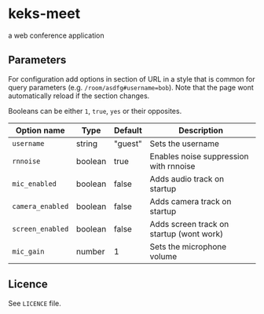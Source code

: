 # keks-meet

a web conference application

## Parameters

For configuration add options in section of URL in a style that is common for query parameters (e.g. `/room/asdfg#username=bob`).
Note that the page wont automatically reload if the section changes.

Booleans can be either `1`, `true`, `yes` or their opposites.

| Option name      | Type    | Default | Description                              |
| ---------------- | ------- | ------- | ---------------------------------------- |
| `username`       | string  | "guest" | Sets the username                        |
| `rnnoise`        | boolean | true    | Enables noise suppression with rnnoise   |
| `mic_enabled`    | boolean | false   | Adds audio track on startup              |
| `camera_enabled` | boolean | false   | Adds camera track on startup             |
| `screen_enabled` | boolean | false   | Adds screen track on startup (wont work) |
| `mic_gain`       | number  | 1       | Sets the microphone volume               |

## Licence

See `LICENCE` file.
